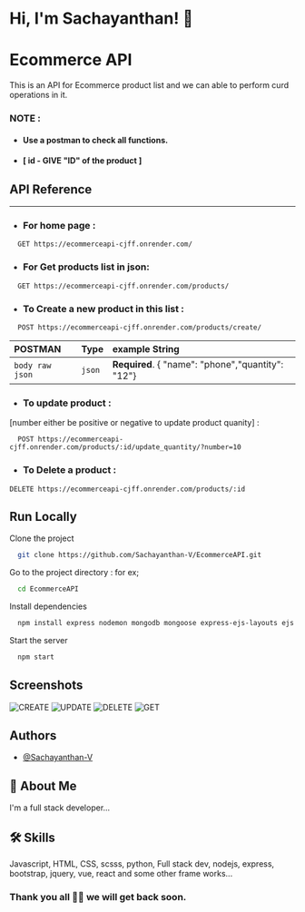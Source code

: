 
# Hi, I'm Sachayanthan! 👋
##


# Ecommerce API

This is an API for Ecommerce product list and we can able to perform curd operations in it.

### NOTE :
- #### Use a postman to check all functions. 
- #### [ id - GIVE "ID" of the product ]

## API Reference

********************************************************************

- ### For home page : 
```http
  GET https://ecommerceapi-cjff.onrender.com/ 
```
- ### For Get products list in json: 
```http
  GET https://ecommerceapi-cjff.onrender.com/products/
```
- ### To Create a new product in this list : 
```http
  POST https://ecommerceapi-cjff.onrender.com/products/create/
```
| POSTMAN   | Type     | example String             |
| :-------- | :------- | :------------------------- |
| `body raw json` | `json` | **Required**. { "name": "phone","quantity": "12"} |

- ### To update product : 
[number either be positive or negative to update product quanity] : 
```http
  POST https://ecommerceapi-cjff.onrender.com/products/:id/update_quantity/?number=10
```

- ### To Delete a product :
```http
DELETE https://ecommerceapi-cjff.onrender.com/products/:id
```



## Run Locally

Clone the project

```bash
  git clone https://github.com/Sachayanthan-V/EcommerceAPI.git
```

Go to the project directory :  for ex;

```bash
  cd EcommerceAPI
```

Install dependencies

```bash
  npm install express nodemon mongodb mongoose express-ejs-layouts ejs 
```

Start the server

```bash
  npm start
```


## Screenshots

![CREATE](https://user-images.githubusercontent.com/62072100/223044932-682a0274-2f30-4786-9a0f-049a789b8153.png)
![UPDATE](https://user-images.githubusercontent.com/62072100/223044938-779874fe-faea-45c1-aa25-68e956a56612.png)
![DELETE](https://user-images.githubusercontent.com/62072100/223044942-d328081a-dc37-46c5-a5d3-5be1e6e5cc09.png)
![GET](https://user-images.githubusercontent.com/62072100/223044947-e52fc020-8821-43ab-b6c8-fa866891bad4.png)

## Authors

- [@Sachayanthan-V](https://github.com/Sachayanthan-V)


## 🚀 About Me
I'm a full stack developer...


## 🛠 Skills
Javascript, HTML, CSS, scsss, python, Full stack dev, nodejs, express, bootstrap, jquery, vue, react and some other frame works...

### Thank you all 👋👋 we will get back soon.

